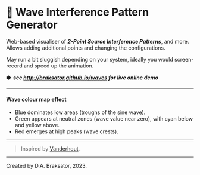 # 🌊 Wave Interference Pattern Generator

Web-based visualiser of ***2-Point Source Interference Patterns***, and more.  Allows adding additional points and changing the configurations.

May run a bit sluggish depending on your system, ideally you would screen-record and speed up the animation.

🡆 ***see http://braksator.github.io/waves for live online demo***


*************************************

#### Wave colour map effect

- Blue dominates low areas (troughs of the sine wave).
- Green appears at neutral zones (wave value near zero), with cyan below and yellow above.
- Red emerges at high peaks (wave crests).
  

*************************************

> Inspired by [Vanderhout](https://www.youtube.com/watch?v=sXlYmLQdJU4).


*************************************
Created by D.A. Braksator, 2023.
